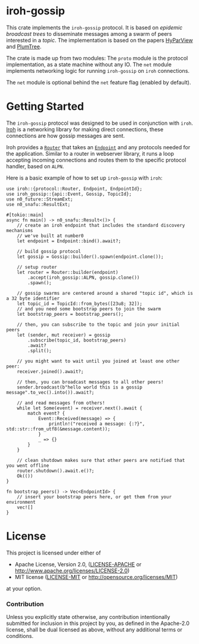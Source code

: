 # iroh-gossip

This crate implements the `iroh-gossip` protocol.
It is based on *epidemic broadcast trees* to disseminate messages among a swarm of peers interested in a *topic*.
The implementation is based on the papers [HyParView](https://asc.di.fct.unl.pt/~jleitao/pdf/dsn07-leitao.pdf) and [PlumTree](https://asc.di.fct.unl.pt/~jleitao/pdf/srds07-leitao.pdf).

The crate is made up from two modules:
The `proto` module is the protocol implementation, as a state machine without any IO.
The `net` module implements networking logic for running `iroh-gossip` on `iroh` connections.

The `net` module is optional behind the `net` feature flag (enabled by default).

# Getting Started

The `iroh-gossip` protocol was designed to be used in conjunction with `iroh`. [Iroh](https://docs.rs/iroh) is a networking library for making direct connections, these connections are how gossip messages are sent.

Iroh provides a [`Router`](https://docs.rs/iroh/latest/iroh/protocol/struct.Router.html) that takes an [`Endpoint`](https://docs.rs/iroh/latest/iroh/endpoint/struct.Endpoint.html) and any protocols needed for the application. Similar to a router in webserver library, it runs a loop accepting incoming connections and routes them to the specific protocol handler, based on `ALPN`.

Here is a basic example of how to set up `iroh-gossip` with `iroh`:
```rust,no_run
use iroh::{protocol::Router, Endpoint, EndpointId};
use iroh_gossip::{api::Event, Gossip, TopicId};
use n0_future::StreamExt;
use n0_snafu::ResultExt;

#[tokio::main]
async fn main() -> n0_snafu::Result<()> {
    // create an iroh endpoint that includes the standard discovery mechanisms
    // we've built at number0
    let endpoint = Endpoint::bind().await?;

    // build gossip protocol
    let gossip = Gossip::builder().spawn(endpoint.clone());

    // setup router
    let router = Router::builder(endpoint)
        .accept(iroh_gossip::ALPN, gossip.clone())
        .spawn();

    // gossip swarms are centered around a shared "topic id", which is a 32 byte identifier
    let topic_id = TopicId::from_bytes([23u8; 32]);
    // and you need some bootstrap peers to join the swarm
    let bootstrap_peers = bootstrap_peers();

    // then, you can subscribe to the topic and join your initial peers
    let (sender, mut receiver) = gossip
        .subscribe(topic_id, bootstrap_peers)
        .await?
        .split();

    // you might want to wait until you joined at least one other peer:
    receiver.joined().await?;

    // then, you can broadcast messages to all other peers!
    sender.broadcast(b"hello world this is a gossip message".to_vec().into()).await?;

    // and read messages from others!
    while let Some(event) = receiver.next().await {
        match event? {
            Event::Received(message) => {
                println!("received a message: {:?}", std::str::from_utf8(&message.content));
            }
            _ => {}
        }
    }

    // clean shutdown makes sure that other peers are notified that you went offline
    router.shutdown().await.e()?;
    Ok(())
}

fn bootstrap_peers() -> Vec<EndpointId> {
    // insert your bootstrap peers here, or get them from your environment
    vec![]
}
```

# License

This project is licensed under either of

 * Apache License, Version 2.0, ([LICENSE-APACHE](LICENSE-APACHE) or
   <http://www.apache.org/licenses/LICENSE-2.0>)
 * MIT license ([LICENSE-MIT](LICENSE-MIT) or
   <http://opensource.org/licenses/MIT>)

at your option.

### Contribution

Unless you explicitly state otherwise, any contribution intentionally submitted
for inclusion in this project by you, as defined in the Apache-2.0 license,
shall be dual licensed as above, without any additional terms or conditions.
